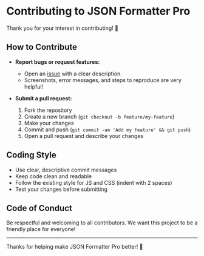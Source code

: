 # Contributing to JSON Formatter Pro

Thank you for your interest in contributing! 🎉

## How to Contribute

- **Report bugs or request features:**
  - Open an [issue](https://github.com/YOUR_USERNAME/YOUR_REPO/issues) with a clear description.
  - Screenshots, error messages, and steps to reproduce are very helpful!

- **Submit a pull request:**
  1. Fork the repository
  2. Create a new branch (`git checkout -b feature/my-feature`)
  3. Make your changes
  4. Commit and push (`git commit -am 'Add my feature' && git push`)
  5. Open a pull request and describe your changes

## Coding Style

- Use clear, descriptive commit messages
- Keep code clean and readable
- Follow the existing style for JS and CSS (indent with 2 spaces)
- Test your changes before submitting

## Code of Conduct

Be respectful and welcoming to all contributors. We want this project to be a friendly place for everyone!

---

Thanks for helping make JSON Formatter Pro better! 🚀 